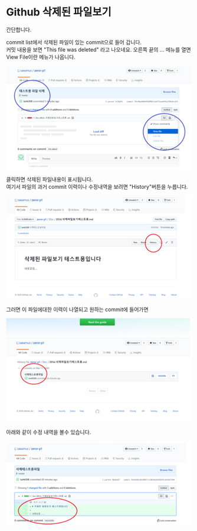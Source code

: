 # Github 삭제된 파일보기

간단합니다.

commit list에서 삭제된 파일이 있는 commit으로 들어 갑니다.  
커밋 내용을 보면 "This file was deleted" 라고 나오네요.
오른쪽 끝의 ... 메뉴를 열면 View File이란 메뉴가 나옵니다.

![삭제파일1](images/git/read_deleted_file1.png)

클릭하면 삭제된 파일내용이 표시됩니다.  
여기서 파일의 과거 commit 이력이나 수정내역을 보려면 "History"버튼을 누릅니다.

![삭제파일2](images/git/read_deleted_file2.png)

그러면 이 파일에대한 이력이 나열되고 원하는 commit에 들어가면

![삭제파일3](images/git/read_deleted_file3.png)

아래와 같이 수정 내역을 볼수 있습니다.

![삭제파일4](images/git/read_deleted_file4.png)

